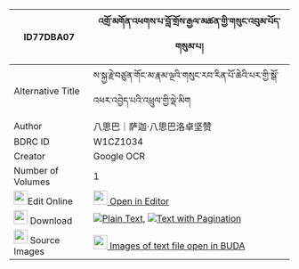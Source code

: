 |ID77DBA07|འགྲོ་མགོན་འཕགས་པ་བློ་གྲོས་རྒྱལ་མཚན་གྱི་གསུང་འབུམ་པོད་གསུམ་པ། 
| --- | --- 
|Alternative Title |ས་སྐྱ་རྗེ་བཙུན་གོང་མ་རྣམ་ལྔའི་གསུང་རབ་རིན་པོ་ཆེའི་པར་གྱི་སྒོ་འཕར་འབྱེད་པའི་འཕྲུལ་གྱི་ལྡེ་མིག
|Author| 八思巴｜萨迦·八思巴洛卓坚赞
|BDRC ID | W1CZ1034
|Creator | Google OCR
|Number of Volumes| 1
|<img width="25" src="https://img.icons8.com/color/25/000000/edit-property.png">Edit Online| [<img width="25" src="https://avatars.githubusercontent.com/u/45091458?s=200&v=4"> Open in Editor](http://editor.openpecha.org/ID77DBA07)
|<img width="25" src="https://img.icons8.com/fluent/48/000000/download-2.png"/>  Download | [![](https://img.icons8.com/color/20/000000/txt.png)Plain Text](https://github.com/Openpecha/ID77DBA07/releases/download/v1/drogon_pakpa_lodro_gyaltsen_gy_plain_ID77DBA07.zip), [![](https://img.icons8.com/color/20/000000/txt.png)Text with Pagination](https://github.com/Openpecha/ID77DBA07/releases/download/v1/drogon_pakpa_lodro_gyaltsen_gy_pages_ID77DBA07.zip)
|<img width="25" src="https://img.icons8.com/plasticine/100/000000/pictures-folder.png"/>  Source Images | [<img width="25" src="https://library.bdrc.io/icons/BUDA-small.svg"> Images of text file open in BUDA](https://library.bdrc.io/show/bdr:W1CZ1034)